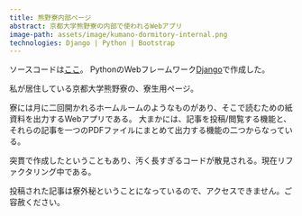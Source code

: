 ```yaml
---
title: 熊野寮内部ページ
abstract: 京都大学熊野寮の内部で使われるWebアプリ
image-path: assets/image/kumano-dormitory-internal.png
technologies: Django | Python | Bootstrap
---
```


ソースコードは[ここ](https://github.com/chart-linux/kumanodocs)。
PythonのWebフレームワーク[Django](http://djangoproject.jp/)で作成した。

私が居住している京都大学熊野寮の、寮生用ページ。

寮には月に二回開かれるホームルームのようなものがあり、そこで読むための紙資料を出力するWebアプリである。
大まかには、記事を投稿/閲覧する機能と、それらの記事を一つのPDFファイルにまとめて出力する機能の二つからなっている。

突貫で作成したということもあり、汚く長すぎるコードが散見される。現在リファクタリング中である。

投稿された記事は寮外秘ということになっているので、アクセスできません。ご容赦ください。


